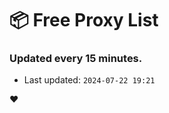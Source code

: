 # :package: Free Proxy List
### Updated every 15 minutes.

- Last updated: `2024-07-22 19:21`

:heart:

